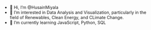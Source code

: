 - 👋 Hi, I’m @HusainMiyala
- 👀 I’m interested in Data Analysis and Visualization, particularly in the field of Renewables, Clean Energy, and CLimate Change.
- 🌱 I’m currently learning JavaScript, Python, SQL


<!---
HusainMiyala/HusainMiyala is a ✨ special ✨ repository because its `README.md` (this file) appears on your GitHub profile.
You can click the Preview link to take a look at your changes.
--->
